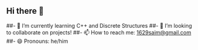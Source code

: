 ## Hi there 👋
##- 🌱 I’m currently learning C++ and Discrete Structures
##- 👯 I’m looking to collaborate on projects!
##- 📫 How to reach me: 1629saim@gmail.com
##- 😄 Pronouns: he/him
